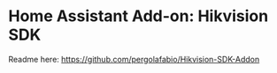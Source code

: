 # Home Assistant Add-on: Hikvision SDK

Readme here: https://github.com/pergolafabio/Hikvision-SDK-Addon

